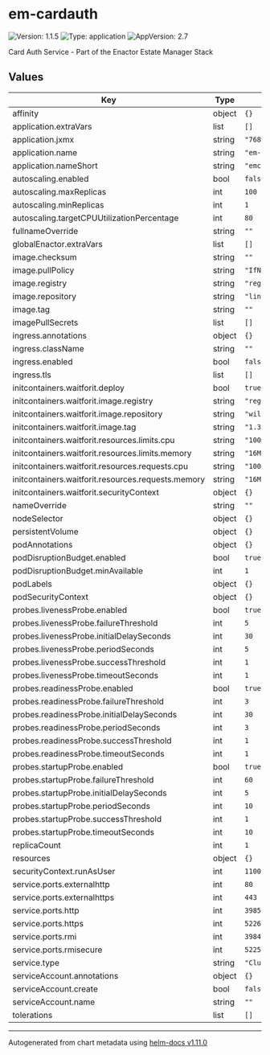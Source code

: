# em-cardauth

![Version: 1.1.5](https://img.shields.io/badge/Version-1.1.5-informational?style=flat-square) ![Type: application](https://img.shields.io/badge/Type-application-informational?style=flat-square) ![AppVersion: 2.7](https://img.shields.io/badge/AppVersion-2.7-informational?style=flat-square)

Card Auth Service - Part of the Enactor Estate Manager Stack

## Values

| Key | Type | Default | Description |
|-----|------|---------|-------------|
| affinity | object | `{}` |  |
| application.extraVars | list | `[]` |  |
| application.jxmx | string | `"768m"` |  |
| application.name | string | `"em-cardauth"` |  |
| application.nameShort | string | `"emc"` |  |
| autoscaling.enabled | bool | `false` |  |
| autoscaling.maxReplicas | int | `100` |  |
| autoscaling.minReplicas | int | `1` |  |
| autoscaling.targetCPUUtilizationPercentage | int | `80` |  |
| fullnameOverride | string | `""` |  |
| globalEnactor.extraVars | list | `[]` |  |
| image.checksum | string | `""` |  |
| image.pullPolicy | string | `"IfNotPresent"` |  |
| image.registry | string | `"registry.enactor.com"` |  |
| image.repository | string | `"lin/emc"` |  |
| image.tag | string | `""` |  |
| imagePullSecrets | list | `[]` |  |
| ingress.annotations | object | `{}` |  |
| ingress.className | string | `""` |  |
| ingress.enabled | bool | `false` |  |
| ingress.tls | list | `[]` |  |
| initcontainers.waitforit.deploy | bool | `true` |  |
| initcontainers.waitforit.image.registry | string | `"registry.hub.docker.com"` |  |
| initcontainers.waitforit.image.repository | string | `"willwill/wait-for-it"` |  |
| initcontainers.waitforit.image.tag | string | `"1.3.1"` |  |
| initcontainers.waitforit.resources.limits.cpu | string | `"100m"` |  |
| initcontainers.waitforit.resources.limits.memory | string | `"16Mi"` |  |
| initcontainers.waitforit.resources.requests.cpu | string | `"100m"` |  |
| initcontainers.waitforit.resources.requests.memory | string | `"16Mi"` |  |
| initcontainers.waitforit.securityContext | object | `{}` |  |
| nameOverride | string | `""` |  |
| nodeSelector | object | `{}` |  |
| persistentVolume | object | `{}` |  |
| podAnnotations | object | `{}` |  |
| podDisruptionBudget.enabled | bool | `true` |  |
| podDisruptionBudget.minAvailable | int | `1` |  |
| podLabels | object | `{}` |  |
| podSecurityContext | object | `{}` |  |
| probes.livenessProbe.enabled | bool | `true` |  |
| probes.livenessProbe.failureThreshold | int | `5` |  |
| probes.livenessProbe.initialDelaySeconds | int | `30` |  |
| probes.livenessProbe.periodSeconds | int | `5` |  |
| probes.livenessProbe.successThreshold | int | `1` |  |
| probes.livenessProbe.timeoutSeconds | int | `1` |  |
| probes.readinessProbe.enabled | bool | `true` |  |
| probes.readinessProbe.failureThreshold | int | `3` |  |
| probes.readinessProbe.initialDelaySeconds | int | `30` |  |
| probes.readinessProbe.periodSeconds | int | `3` |  |
| probes.readinessProbe.successThreshold | int | `1` |  |
| probes.readinessProbe.timeoutSeconds | int | `1` |  |
| probes.startupProbe.enabled | bool | `true` |  |
| probes.startupProbe.failureThreshold | int | `60` |  |
| probes.startupProbe.initialDelaySeconds | int | `5` |  |
| probes.startupProbe.periodSeconds | int | `10` |  |
| probes.startupProbe.successThreshold | int | `1` |  |
| probes.startupProbe.timeoutSeconds | int | `10` |  |
| replicaCount | int | `1` |  |
| resources | object | `{}` |  |
| securityContext.runAsUser | int | `1100` |  |
| service.ports.externalhttp | int | `80` |  |
| service.ports.externalhttps | int | `443` |  |
| service.ports.http | int | `39856` |  |
| service.ports.https | int | `52266` |  |
| service.ports.rmi | int | `39847` |  |
| service.ports.rmisecure | int | `52257` |  |
| service.type | string | `"ClusterIP"` |  |
| serviceAccount.annotations | object | `{}` |  |
| serviceAccount.create | bool | `false` |  |
| serviceAccount.name | string | `""` |  |
| tolerations | list | `[]` |  |

----------------------------------------------
Autogenerated from chart metadata using [helm-docs v1.11.0](https://github.com/norwoodj/helm-docs/releases/v1.11.0)
